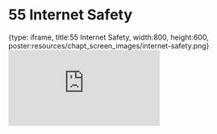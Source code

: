 # 55 Internet Safety
 
{type: iframe, title:55 Internet Safety, width:800, height:600, poster:resources/chapt_screen_images/internet-safety.png}
![](https://datatrail-jhu.github.io/DataTrail/no_toc/internet-safety.html)
 

 
